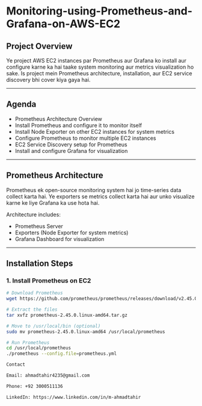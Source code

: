 # Monitoring-using-Prometheus-and-Grafana-on-AWS-EC2
## Project Overview
Ye project AWS EC2 instances par Prometheus aur Grafana ko install aur configure karne ka hai taake system monitoring aur metrics visualization ho sake. Is project mein Prometheus architecture, installation, aur EC2 service discovery bhi cover kiya gaya hai.

---

## Agenda

- Prometheus Architecture Overview  
- Install Prometheus and configure it to monitor itself  
- Install Node Exporter on other EC2 instances for system metrics  
- Configure Prometheus to monitor multiple EC2 instances  
- EC2 Service Discovery setup for Prometheus  
- Install and configure Grafana for visualization

---

## Prometheus Architecture

Prometheus ek open-source monitoring system hai jo time-series data collect karta hai. Ye exporters se metrics collect karta hai aur unko visualize karne ke liye Grafana ka use hota hai.

Architecture includes:  
- Prometheus Server  
- Exporters (Node Exporter for system metrics)  
- Grafana Dashboard for visualization

---

## Installation Steps

### 1. Install Prometheus on EC2

```bash
# Download Prometheus
wget https://github.com/prometheus/prometheus/releases/download/v2.45.0/prometheus-2.45.0.linux-amd64.tar.gz

# Extract the files
tar xvfz prometheus-2.45.0.linux-amd64.tar.gz

# Move to /usr/local/bin (optional)
sudo mv prometheus-2.45.0.linux-amd64 /usr/local/prometheus

# Run Prometheus
cd /usr/local/prometheus
./prometheus --config.file=prometheus.yml

Contact

Email: ahmadtahir4235@gmail.com

Phone: +92 3000511136

LinkedIn: https://www.linkedin.com/in/m-ahmadtahir
